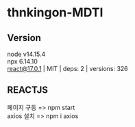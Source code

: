 # thnkingon-MDTI
## Version
node v14.15.4<br>
npx 6.14.10<br>
react@17.0.1 | MIT | deps: 2 | versions: 326<br>
## REACTJS
페이지 구동 => npm start<br>
axios 설치 => npm i axios<br>



